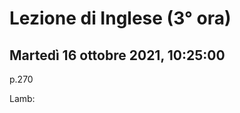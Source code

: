 #  Lezione di Inglese (3° ora)
## Martedì 16 ottobre 2021, 10:25:00


p.270

Lamb: 
<!--stackedit_data:
eyJoaXN0b3J5IjpbMTcyMzg3NDk1Ml19
-->